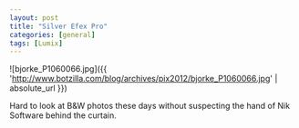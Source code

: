 ```yaml
---
layout: post
title: "Silver Efex Pro"
categories: [general]
tags: [Lumix]
---
```



![bjorke_P1060066.jpg]({{ 'http://www.botzilla.com/blog/archives/pix2012/bjorke_P1060066.jpg' | absolute_url }})


Hard to look at B&amp;W photos these days without suspecting the hand of Nik Software behind the curtain.

